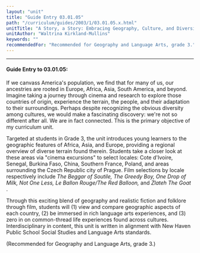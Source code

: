 ```yaml
---
layout: "unit"
title: "Guide Entry 03.01.05"
path: "/curriculum/guides/2003/1/03.01.05.x.html"
unitTitle: "A Story, a Story: Embracing Geography, Culture, and Diversity through Film"
unitAuthor: "Waltrina Kirkland-Mullins"
keywords: ""
recommendedFor: "Recommended for Geography and Language Arts, grade 3."
---
```

<body>
<hr/>
 <h4>
  Guide Entry to 03.01.05:
 </h4>
 <p>
  If we canvass America's population, we find that for many of us, our ancestries are rooted in Europe, Africa, Asia, South America, and beyond.  Imagine taking a journey through cinema and research to explore those countries of origin, experience the terrain, the people, and their adaptation to their surroundings.  Perhaps despite recognizing the obvious diversity among cultures, we would make a fascinating discovery:  we're not so different after all.  We are in fact connected. This is the primary objective of my curriculum unit.
 </p>
<p>
  Targeted at students in Grade 3, the unit introduces young learners to the geographic features of Africa, Asia, and Europe, providing a regional overview of diverse terrain found therein.  Students take a closer look at these areas via "cinema excursions" to select locales:  Cote d'Ivoire, Senegal, Burkina Faso, China, Southern France, Poland, and areas surrounding the Czech Republic city of Prague.  Film selections by locale respectively include
  <i>
   The Beggar of Soutile, The Greedy Boy, One Drop of Milk, Not One Less, Le Ballon Rouge/The Red Balloon,
  </i>
  and
  <i>
   Zlateh The Goat
  </i>
  .
 </p>
<p>
  Through this exciting blend of geography and realistic fiction and folklore through film, students will (1) view and compare geographic aspects of each country, (2) be immersed in rich language arts experiences, and (3) zero in on common-thread life experiences found across cultures.  Interdisciplinary in content, this unit is written in alignment with New Haven Public School Social Studies and Language Arts standards.
 </p>
<p>
  (Recommended for Geography and Language Arts, grade 3.)
 </p>

</body>